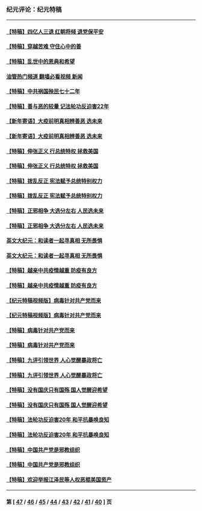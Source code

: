 ### 纪元评论：纪元特稿
---
#### [【特稿】四亿人三退 红朝将倾 退党保平安](../../pages/nsc424/n13794378.md?10020330) 
#### [【特稿】穿越苦难 守住心中的善](../../pages/nsc424/n13784979.md?10020330) 
#### [【特稿】乱世中的恩典和希望](../../pages/nsc424/n13734687.md?10020330) 
#### [油管热门频道 翻墙必看视频 新闻](ok?10020330)
#### [【特稿】中共祸国殃民七十二年](../../pages/nsc424/n13272607.md?10020330) 
#### [【特稿】善与恶的较量 记法轮功反迫害22年](../../pages/nsc424/n13086597.md?10020330) 
#### [【新年寄语】大疫前明真相辨善恶 选未来](../../pages/nsc424/n12660855.md?10020330) 
#### [【新年寄语】大疫前明真相辨善恶 选未来](../../pages/nsc424/n12660855.md?10020330) 
#### [【特稿】伸张正义 行总统特权 拯救美国](../../pages/nsc424/n12616806.md?10020330) 
#### [【特稿】伸张正义 行总统特权 拯救美国](../../pages/nsc424/n12616806.md?10020330) 
#### [【特稿】拨乱反正 宪法赋予总统特别权力](../../pages/nsc424/n12598306.md?10020330) 
#### [【特稿】拨乱反正 宪法赋予总统特别权力](../../pages/nsc424/n12598306.md?10020330) 
#### [【特稿】正邪相争 大选分左右 人民选未来](../../pages/nsc424/n12545208.md?10020330) 
#### [【特稿】正邪相争 大选分左右 人民选未来](../../pages/nsc424/n12545208.md?10020330) 
#### [英文大纪元：和读者一起寻真相 无所畏惧](../../pages/nsc424/n12542027.md?10020330) 
#### [英文大纪元：和读者一起寻真相 无所畏惧](../../pages/nsc424/n12542027.md?10020330) 
#### [【特稿】越亲中共疫情越重 防疫有良方](../../pages/nsc424/n12042989.md?10020330) 
#### [【特稿】越亲中共疫情越重 防疫有良方](../../pages/nsc424/n12042989.md?10020330) 
#### [【纪元特稿视频版】病毒针对共产党而来](../../pages/nsc424/n11977328.md?10020330) 
#### [【纪元特稿视频版】病毒针对共产党而来](../../pages/nsc424/n11977328.md?10020330) 
#### [【特稿】病毒针对共产党而来](../../pages/nsc424/n11928818.md?10020330) 
#### [【特稿】病毒针对共产党而来](../../pages/nsc424/n11928818.md?10020330) 
#### [【特稿】九评引领世界 人心觉醒暴政将亡](../../pages/nsc424/n11660496.md?10020330) 
#### [【特稿】九评引领世界 人心觉醒暴政将亡](../../pages/nsc424/n11660496.md?10020330) 
#### [【特稿】没有国庆只有国殇 国人觉醒迎希望](../../pages/nsc424/n11549354.md?10020330) 
#### [【特稿】没有国庆只有国殇 国人觉醒迎希望](../../pages/nsc424/n11549354.md?10020330) 
#### [【特稿】法轮功反迫害20年 和平抗暴唤良知](../../pages/nsc424/n11389135.md?10020330) 
#### [【特稿】法轮功反迫害20年 和平抗暴唤良知](../../pages/nsc424/n11389135.md?10020330) 
#### [【特稿】中国共产党是邪教组织](../../pages/nsc424/n11355551.md?10020330) 
#### [【特稿】中国共产党是邪教组织](../../pages/nsc424/n11355551.md?10020330) 
#### [【特稿】欢迎举报江泽民等人权恶棍美国资产](../../pages/nsc424/n11303040.md?10020330) 

---
#### 第 [ [47](./47.md?10020330) / [46](./46.md?10020330) / [45](./45.md?10020330) / [44](./44.md?10020330) / [43](./43.md?10020330) / [42](./42.md?10020330) / [41](./41.md?10020330) / [40](./40.md?10020330) ] 页
